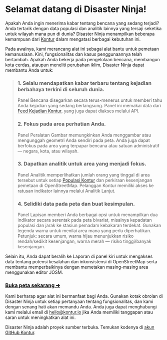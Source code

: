 Selamat datang di Disaster Ninja!
=================================

Apakah Anda ingin menerima kabar tentang bencana yang sedang terjadi? Anda tertarik dengan data populasi dan analitik lainnya yang tersaji seketika untuk wilayah mana pun di dunia? Disaster Ninja menampilkan beberapa kemampuan dari [Kontur](https://www.kontur.io/) dalam mengatasi berbagai kebutuhan ini.

Pada awalnya, kami merancang alat ini sebagai alat bantu untuk pemetaan kemanusiaan. Kini, fungsionalitas dan kasus penggunaannya telah bertambah. Apakah Anda bekerja pada pengelolaan bencana, membangun kota cerdas, ataupun meneliti perubahan iklim, Disaster Ninja dapat membantu Anda untuk:

> ### 1. Selalu mendapatkan kabar terbaru tentang kejadian berbahaya terkini di seluruh dunia.
>
> Panel Bencana disegarkan secara terus-menerus untuk memberi tahu Anda kejadian yang sedang berlangsung. Panel ini memakai data dari [Feed Kejadian Kontur](https://www.kontur.io/portfolio/event-feed/), yang juga dapat diakses melalui API.
>
> ### 2. Fokus pada area perhatian Anda.
>
> Panel Peralatan Gambar memungkinkan Anda menggambar atau mengunggah geometri Anda sendiri pada peta. Anda juga dapat berfokus pada area yang terpapar bencana atau satuan administratif — negara, kota, atau wilayah.
>
> ### 3. Dapatkan analitik untuk area yang menjadi fokus.
>
> Panel Analitik memperlihatkan jumlah orang yang tinggal di area tersebut untuk setiap [Populasi Kontur](https://data.humdata.org/dataset/kontur-population-dataset) dan perkiraan kesenjangan pemetaan di OpenStreetMap. Pelanggan Kontur memiliki akses ke ratusan indikator lainnya melalui Analitik Lanjut.
>
> ### 4. Selidiki data pada peta dan buat kesimpulan.
>
> Panel Lapisan memberi Anda berbagai opsi untuk menampilkan dua indikator secara serentak pada peta bivariat, misalnya kepadatan populasi dan jarak ke stasiun pemadam kebakaran terdekat. Gunakan legenda warna untuk menilai area mana yang perlu diperhatikan.
> Petunjuk: secara umum, warna hijau menunjukkan risiko rendah/sedikit kesenjangan, warna merah — risiko tinggi/banyak kesenjangan.

Selain itu, Anda dapat beralih ke Laporan di panel kiri untuk mengakses data tentang potensi kesalahan dan inkonsistensi di OpenStreetMap serta membantu memperbaikinya dengan memetakan masing-masing area menggunakan editor JOSM.

### [Buka peta sekarang ➜](/ "map")

Kami berharap agar alat ini bermanfaat bagi Anda. Gunakan kotak obrolan di Disaster Ninja untuk setiap pertanyaan tentang fungsionalitas, dan kami dengan senang hati akan memandu Anda. Anda juga dapat menghubungi kami melalui email di [hello@kontur.io](mailto:hello@kontur.io) jika Anda memiliki tanggapan atau saran untuk meningkatkan alat ini.

Disaster Ninja adalah proyek sumber terbuka. Temukan kodenya di [akun GitHub Kontur](https://github.com/konturio).